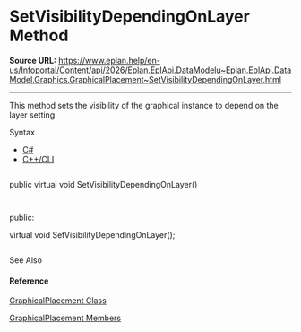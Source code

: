 # SetVisibilityDependingOnLayer Method

**Source URL:** https://www.eplan.help/en-us/Infoportal/Content/api/2026/Eplan.EplApi.DataModelu~Eplan.EplApi.DataModel.Graphics.GraphicalPlacement~SetVisibilityDependingOnLayer.html

---

This method sets the visibility of the graphical instance to depend on the layer setting

Syntax

- [C#](#i-syntax-CS)
- [C++/CLI](#i-syntax-CPP2005)

```
```
public virtual void SetVisibilityDependingOnLayer()
```
```

```
```
public:
virtual void SetVisibilityDependingOnLayer();
```
```



See Also

#### Reference

[GraphicalPlacement Class](Eplan.EplApi.DataModelu~Eplan.EplApi.DataModel.Graphics.GraphicalPlacement.html)
  
[GraphicalPlacement Members](Eplan.EplApi.DataModelu~Eplan.EplApi.DataModel.Graphics.GraphicalPlacement_members.html)